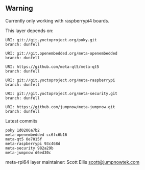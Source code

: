 ## Warning
Currently only working with raspberrypi4 boards.

This layer depends on:

    URI: git://git.yoctoproject.org/poky.git
    branch: dunfell

    URI: git://git.openembedded.org/meta-openembedded
    branch: dunfell

    URI: https://github.com/meta-qt5/meta-qt5
    branch: dunfell

    URI: git://git.yoctoproject.org/meta-raspberrypi
    branch: dunfell

    URI: git://git.yoctoproject.org/meta-security.git
    branch: dunfell

    URI: https://github.com/jumpnow/meta-jumpnow.git
    branch: dunfell

Latest commits

    poky 1d0206a7b2
    meta-openembedded cc6fc6b16
    meta-qt5 0e7015f
    meta-raspberrypi 93c468d
    meta-security 982a29b
    meta-jumpnow d6ed30c

meta-rpi64 layer maintainer: Scott Ellis <scott@jumpnowtek.com>
